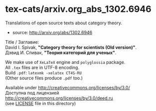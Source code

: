 # tex-cats/arxiv.org\_abs\_1302.6946
Translations of open source texts about category theory.  

* source: http://arxiv.org/abs/1302.6946

Title / Заглавие:  
David I. Spivak, **"Category theory for scientists (Old version)"**.  
Дэвид И. Спивак, **"Теория категорий для ученых"**.  

We make use of `XeLaTeX` engine and `polyglossia` package.  
All `.tex` files are in UTF-8 encoding.  
Build `.pdf`: `latexmk -xelatex CT4S-RU`  
(Other source files produce `.pdf` too.)

Available under http://creativecommons.org/licenses/by/3.0/  
Доступна под лицензией http://creativecommons.org/licenses/by/3.0/deed.ru  
(see [LICENSE](https://github.com/zeitraffer/tex-cats/blob/master/arxiv.org_abs_1302.6946/LICENSE) file in this directory)
